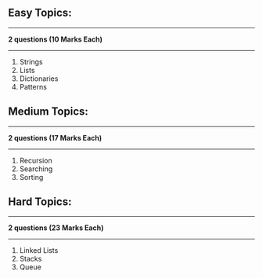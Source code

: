 ## Easy Topics:
___
**2 questions (10 Marks Each)**
___
1) Strings
2) Lists 
3) Dictionaries
4) Patterns

## Medium Topics:
___
**2 questions (17 Marks Each)**
___

1) Recursion
2) Searching
3) Sorting

## Hard Topics:
___
**2 questions (23 Marks Each)**
___
1) Linked Lists
2) Stacks
3) Queue
